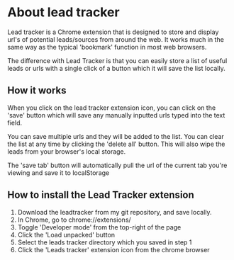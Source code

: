 # About lead tracker

Lead tracker is a Chrome extension that is designed to store and display url's of potential leads/sources from around the web. It works much in the same way as the typical 'bookmark' function in most web browsers.

The difference with Lead Tracker is that you can easily store a list of useful leads or urls with a single click of a button which it will save the list locally.

## How it works

When you click on the lead tracker extension icon, you can click on the 'save' button which will save any manually inputted urls typed into the text field.

You can save multiple urls and they will be added to the list. You can clear the list at any time by clicking the 'delete all' button. This will also wipe the leads from your browser's local storage.

The 'save tab' button will automatically pull the url of the current tab
you're viewing and save it to localStorage

## How to install the Lead Tracker extension

1. Download the leadtracker from my git repository, and save locally.
2. In Chrome, go to chrome://extensions/
3. Toggle 'Developer mode' from the top-right of the page
4. Click the 'Load unpacked' button
5. Select the leads tracker directory which you saved in step 1
6. Click the 'Leads tracker' extension icon from the chrome browser

